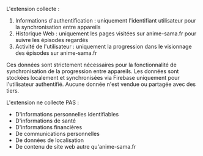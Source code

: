 L'extension collecte :

1. Informations d'authentification : uniquement l'identifiant utilisateur pour la synchronisation entre appareils
2. Historique Web : uniquement les pages visitées sur anime-sama.fr pour suivre les épisodes regardés
3. Activité de l'utilisateur : uniquement la progression dans le visionnage des épisodes sur anime-sama.fr

Ces données sont strictement nécessaires pour la fonctionnalité de synchronisation de la progression entre appareils. Les données sont stockées localement et synchronisées via Firebase uniquement pour l'utilisateur authentifié. Aucune donnée n'est vendue ou partagée avec des tiers.

L'extension ne collecte PAS :
- D'informations personnelles identifiables
- D'informations de santé
- D'informations financières
- De communications personnelles
- De données de localisation
- De contenu de site web autre qu'anime-sama.fr